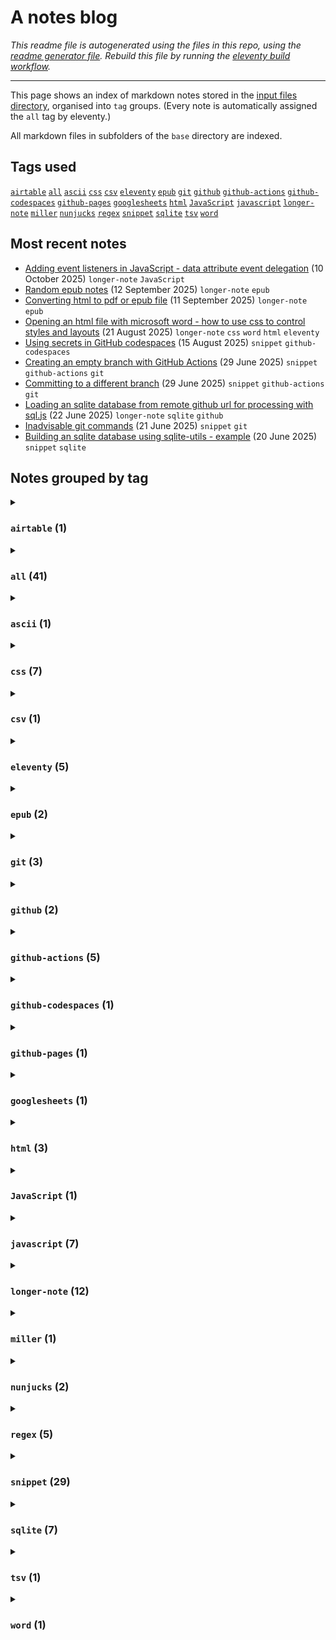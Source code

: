 # A notes blog

_This readme file is autogenerated using the files in this repo, using the [readme generator file](/base/create-readme.md). Rebuild this file by running the [eleventy build workflow](https://github.com/aewshopping/repo-blog/actions/workflows/eleventy-build.yaml)._

---

This page shows an index of markdown notes stored in the [input files directory](/base/), organised into `tag` groups. (Every note is automatically assigned the `all` tag by eleventy.)

All markdown files in subfolders of the `base` directory are indexed.

## Tags used

[`airtable`](#airtable-1)&#8197;[`all`](#all-41)&#8197;[`ascii`](#ascii-1)&#8197;[`css`](#css-7)&#8197;[`csv`](#csv-1)&#8197;[`eleventy`](#eleventy-5)&#8197;[`epub`](#epub-2)&#8197;[`git`](#git-3)&#8197;[`github`](#github-2)&#8197;[`github-actions`](#github-actions-5)&#8197;[`github-codespaces`](#github-codespaces-1)&#8197;[`github-pages`](#github-pages-1)&#8197;[`googlesheets`](#googlesheets-1)&#8197;[`html`](#html-3)&#8197;[`JavaScript`](#JavaScript-1)&#8197;[`javascript`](#javascript-7)&#8197;[`longer-note`](#longer-note-12)&#8197;[`miller`](#miller-1)&#8197;[`nunjucks`](#nunjucks-2)&#8197;[`regex`](#regex-5)&#8197;[`snippet`](#snippet-29)&#8197;[`sqlite`](#sqlite-7)&#8197;[`tsv`](#tsv-1)&#8197;[`word`](#word-1)&#8197;

## Most recent notes
- [Adding event listeners in JavaScript - data attribute event delegation](./base/notes/event-listener-delegation-data-attribute.md) (10 October 2025) `longer-note` `JavaScript`
- [Random epub notes](./base/notes/epub-random-notes.md) (12 September 2025) `longer-note` `epub`
- [Converting html to pdf or epub file](./base/notes/book-creation-and-conversion.md) (11 September 2025) `longer-note` `epub`
- [Opening an html file with microsoft word - how to use css to control styles and layouts](./base/notes/html-to-word.md) (21 August 2025) `longer-note` `css` `word` `html` `eleventy`
- [Using secrets in GitHub codespaces](./base/snippets/github-codespaces-secrets.md) (15 August 2025) `snippet` `github-codespaces`
- [Creating an empty branch with GitHub Actions](./base/snippets/orphan-branch.md) (29 June 2025) `snippet` `github-actions` `git`
- [Committing to a different branch](./base/snippets/commit-to-alt-branch.md) (29 June 2025) `snippet` `github-actions` `git`
- [Loading an sqlite database from remote github url for processing with sql.js](./base/notes/load-sqlite-from-gh.md) (22 June 2025) `longer-note` `sqlite` `github`
- [Inadvisable git commands](./base/snippets/inadvisable-git.md) (21 June 2025) `snippet` `git`
- [Building an sqlite database using sqlite-utils - example](./base/snippets/sqlite-utils-build-db-example.md) (20 June 2025) `snippet` `sqlite`

## Notes grouped by tag

<details>
<summary>

### `airtable` (1)</summary>
- [Regex is implemented differently in different contexts](./base/snippets/regex-different-implementations.md) (11 January 2025) `snippet` `regex` `airtable`
---
</details>
<details>
<summary>

### `all` (41)</summary>
- [Adding event listeners in JavaScript - data attribute event delegation](./base/notes/event-listener-delegation-data-attribute.md) (10 October 2025) `longer-note` `JavaScript`
- [Random epub notes](./base/notes/epub-random-notes.md) (12 September 2025) `longer-note` `epub`
- [Converting html to pdf or epub file](./base/notes/book-creation-and-conversion.md) (11 September 2025) `longer-note` `epub`
- [Opening an html file with microsoft word - how to use css to control styles and layouts](./base/notes/html-to-word.md) (21 August 2025) `longer-note` `css` `word` `html` `eleventy`
- [Using secrets in GitHub codespaces](./base/snippets/github-codespaces-secrets.md) (15 August 2025) `snippet` `github-codespaces`
- [Creating an empty branch with GitHub Actions](./base/snippets/orphan-branch.md) (29 June 2025) `snippet` `github-actions` `git`
- [Committing to a different branch](./base/snippets/commit-to-alt-branch.md) (29 June 2025) `snippet` `github-actions` `git`
- [Loading an sqlite database from remote github url for processing with sql.js](./base/notes/load-sqlite-from-gh.md) (22 June 2025) `longer-note` `sqlite` `github`
- [Inadvisable git commands](./base/snippets/inadvisable-git.md) (21 June 2025) `snippet` `git`
- [Building an sqlite database using sqlite-utils - example](./base/snippets/sqlite-utils-build-db-example.md) (20 June 2025) `snippet` `sqlite`
- [Github actions to download multiple files from remote urls, and delete columns](./base/notes/github-workflow-csv-tsv-manipulate.md) (15 June 2025) `longer-note` `github-actions`
- [How to create a date filter in eleventy](./base/snippets/eleventy-date-filter.md) (11 June 2025) `snippet` `eleventy`
- [Surprising features of github flavoured markdown](./base/notes/github-flavoured-markdown-surprises.md) (11 June 2025) `longer-note` `github`
- [How to commit files in GitHub actions](./base/snippets/commit-files-gh-actions.md) (10 June 2025) `snippet` `github-actions`
- [Drawing ASCII folder tree diagram](./base/snippets/create-folder-tree-in-ascii.md) (9 June 2025) `snippet` `ascii`
- [Render a list of all tags in eleventy](./base/notes/eleventy-iterate-tags.md) (8 June 2025) `longer-note` `eleventy` `nunjucks`
- [Auto generating an index readme file from files in a repo](./base/notes/eleventy-generate-readme-from-repo-files.md) (8 June 2025) `longer-note` `eleventy`
- [Loading Miller in github actions or codespaces terminal](./base/snippets/loading-miller-in-terminal-or-actions.md) (5 June 2025) `snippet` `miller` `github-actions`
- [How to serve static sites in GitHub pages](./base/notes/eleventy-github-pages-options.md) (5 May 2025) `longer-note` `github-pages`
- [css paragraph text height](./base/snippets/css-para-height.md) (31 March 2025) `snippet` `css`
- [focus-visible is a good way to register focus state](./base/snippets/focus-visible-for-focus.md) (30 January 2025) `snippet` `css`
- [Tweaking colour to some other colour in css](./base/snippets/css-tweak-colour.md) (30 January 2025) `snippet` `css`
- [Simple colour mode option in css with has selector](./base/snippets/simple-colour-mode-with-has-css.md) (28 January 2025) `snippet` `css`
- [How to set top left bottom right in css with one inset property](./base/snippets/inset-css-property.md) (27 January 2025) `snippet` `css`
- [How to style html details elements with css](./base/snippets/styling-details-element-css.md) (26 January 2025) `snippet` `css` `html`
- [matchAll output from javascript is like this](./base/snippets/matchall-array-output.md) (23 January 2025) `snippet` `regex` `javascript`
- [How to use regex to capture tags and taxonomies](./base/snippets/regex-get-tags-and-taxonomies.md) (21 January 2025) `snippet` `regex`
- [How to use &quot;For loops&quot; to access values in JavaScript object and arrays](./base/notes/loops-javascript-objects-and-arrays.md) (21 January 2025) `longer-note` `javascript`
- [How to find all instances of match pattern in regex using JavaScript](./base/snippets/find-all-match-regex.md) (20 January 2025) `snippet` `regex` `javascript`
- [How to output a json file from a raw json object with eleventy](./base/snippets/json-file-from-eleventy.md) (19 January 2025) `snippet` `eleventy` `nunjucks` `javascript`
- [How to us regex to wrap text paragraphs in &lt;p&gt; tags](./base/snippets/regex-wrap-para.md) (17 January 2025) `snippet` `regex` `javascript`
- [JavaScript find in string method returns -1 if no match found](./base/snippets/js-find-string-result.md) (15 January 2025) `snippet` `javascript`
- [You can select a random row from an sqlite table but there are faster and slower ways to do it](./base/snippets/select-random-row-sqlit.md) (14 January 2025) `snippet` `sqlite`
- [Links with text fragments can link to specific text on a webpage](./base/notes/html-text-frags.md) (13 January 2025) `longer-note` `html` `javascript`
- [Regex is implemented differently in different contexts](./base/snippets/regex-different-implementations.md) (11 January 2025) `snippet` `regex` `airtable`
- [You can use a map function together with lambda function in Googlesheets to apply a formula to every cell in an array](./base/snippets/googlesheets-lambda-function.md) (10 January 2025) `snippet` `googlesheets`
- [csv files cannot contain line breaks in a field entry](./base/snippets/csv-no-line-breaks-in-cell.md) (10 January 2025) `snippet` `csv` `tsv`
- [You can&#39;t change column names in a table in SQLite unless you have version greater than 3.25.0](./base/snippets/sqlite-rename-column-challenge.md) (9 January 2025) `snippet` `sqlite`
- [You can&#39;t change the type of a column in sqlite, you have to create a new table with the column type you want and copy it across](./base/snippets/sqlite-cant-change-column-type.md) (9 January 2025) `snippet` `sqlite`
- [There is no date type in SQLite](./base/snippets/sqlite-no-date-type.md) (8 January 2025) `snippet` `sqlite`
- [SQLite is loosely typed ie pretty much any type of data can go in any column](./base/snippets/sqlite-is-loosely-typed.md) (8 January 2025) `snippet` `sqlite`
---
</details>
<details>
<summary>

### `ascii` (1)</summary>
- [Drawing ASCII folder tree diagram](./base/snippets/create-folder-tree-in-ascii.md) (9 June 2025) `snippet` `ascii`
---
</details>
<details>
<summary>

### `css` (7)</summary>
- [Opening an html file with microsoft word - how to use css to control styles and layouts](./base/notes/html-to-word.md) (21 August 2025) `longer-note` `css` `word` `html` `eleventy`
- [css paragraph text height](./base/snippets/css-para-height.md) (31 March 2025) `snippet` `css`
- [focus-visible is a good way to register focus state](./base/snippets/focus-visible-for-focus.md) (30 January 2025) `snippet` `css`
- [Tweaking colour to some other colour in css](./base/snippets/css-tweak-colour.md) (30 January 2025) `snippet` `css`
- [Simple colour mode option in css with has selector](./base/snippets/simple-colour-mode-with-has-css.md) (28 January 2025) `snippet` `css`
- [How to set top left bottom right in css with one inset property](./base/snippets/inset-css-property.md) (27 January 2025) `snippet` `css`
- [How to style html details elements with css](./base/snippets/styling-details-element-css.md) (26 January 2025) `snippet` `css` `html`
---
</details>
<details>
<summary>

### `csv` (1)</summary>
- [csv files cannot contain line breaks in a field entry](./base/snippets/csv-no-line-breaks-in-cell.md) (10 January 2025) `snippet` `csv` `tsv`
---
</details>
<details>
<summary>

### `eleventy` (5)</summary>
- [Opening an html file with microsoft word - how to use css to control styles and layouts](./base/notes/html-to-word.md) (21 August 2025) `longer-note` `css` `word` `html` `eleventy`
- [How to create a date filter in eleventy](./base/snippets/eleventy-date-filter.md) (11 June 2025) `snippet` `eleventy`
- [Render a list of all tags in eleventy](./base/notes/eleventy-iterate-tags.md) (8 June 2025) `longer-note` `eleventy` `nunjucks`
- [Auto generating an index readme file from files in a repo](./base/notes/eleventy-generate-readme-from-repo-files.md) (8 June 2025) `longer-note` `eleventy`
- [How to output a json file from a raw json object with eleventy](./base/snippets/json-file-from-eleventy.md) (19 January 2025) `snippet` `eleventy` `nunjucks` `javascript`
---
</details>
<details>
<summary>

### `epub` (2)</summary>
- [Random epub notes](./base/notes/epub-random-notes.md) (12 September 2025) `longer-note` `epub`
- [Converting html to pdf or epub file](./base/notes/book-creation-and-conversion.md) (11 September 2025) `longer-note` `epub`
---
</details>
<details>
<summary>

### `git` (3)</summary>
- [Creating an empty branch with GitHub Actions](./base/snippets/orphan-branch.md) (29 June 2025) `snippet` `github-actions` `git`
- [Committing to a different branch](./base/snippets/commit-to-alt-branch.md) (29 June 2025) `snippet` `github-actions` `git`
- [Inadvisable git commands](./base/snippets/inadvisable-git.md) (21 June 2025) `snippet` `git`
---
</details>
<details>
<summary>

### `github` (2)</summary>
- [Loading an sqlite database from remote github url for processing with sql.js](./base/notes/load-sqlite-from-gh.md) (22 June 2025) `longer-note` `sqlite` `github`
- [Surprising features of github flavoured markdown](./base/notes/github-flavoured-markdown-surprises.md) (11 June 2025) `longer-note` `github`
---
</details>
<details>
<summary>

### `github-actions` (5)</summary>
- [Creating an empty branch with GitHub Actions](./base/snippets/orphan-branch.md) (29 June 2025) `snippet` `github-actions` `git`
- [Committing to a different branch](./base/snippets/commit-to-alt-branch.md) (29 June 2025) `snippet` `github-actions` `git`
- [Github actions to download multiple files from remote urls, and delete columns](./base/notes/github-workflow-csv-tsv-manipulate.md) (15 June 2025) `longer-note` `github-actions`
- [How to commit files in GitHub actions](./base/snippets/commit-files-gh-actions.md) (10 June 2025) `snippet` `github-actions`
- [Loading Miller in github actions or codespaces terminal](./base/snippets/loading-miller-in-terminal-or-actions.md) (5 June 2025) `snippet` `miller` `github-actions`
---
</details>
<details>
<summary>

### `github-codespaces` (1)</summary>
- [Using secrets in GitHub codespaces](./base/snippets/github-codespaces-secrets.md) (15 August 2025) `snippet` `github-codespaces`
---
</details>
<details>
<summary>

### `github-pages` (1)</summary>
- [How to serve static sites in GitHub pages](./base/notes/eleventy-github-pages-options.md) (5 May 2025) `longer-note` `github-pages`
---
</details>
<details>
<summary>

### `googlesheets` (1)</summary>
- [You can use a map function together with lambda function in Googlesheets to apply a formula to every cell in an array](./base/snippets/googlesheets-lambda-function.md) (10 January 2025) `snippet` `googlesheets`
---
</details>
<details>
<summary>

### `html` (3)</summary>
- [Opening an html file with microsoft word - how to use css to control styles and layouts](./base/notes/html-to-word.md) (21 August 2025) `longer-note` `css` `word` `html` `eleventy`
- [How to style html details elements with css](./base/snippets/styling-details-element-css.md) (26 January 2025) `snippet` `css` `html`
- [Links with text fragments can link to specific text on a webpage](./base/notes/html-text-frags.md) (13 January 2025) `longer-note` `html` `javascript`
---
</details>
<details>
<summary>

### `JavaScript` (1)</summary>
- [Adding event listeners in JavaScript - data attribute event delegation](./base/notes/event-listener-delegation-data-attribute.md) (10 October 2025) `longer-note` `JavaScript`
---
</details>
<details>
<summary>

### `javascript` (7)</summary>
- [matchAll output from javascript is like this](./base/snippets/matchall-array-output.md) (23 January 2025) `snippet` `regex` `javascript`
- [How to use &quot;For loops&quot; to access values in JavaScript object and arrays](./base/notes/loops-javascript-objects-and-arrays.md) (21 January 2025) `longer-note` `javascript`
- [How to find all instances of match pattern in regex using JavaScript](./base/snippets/find-all-match-regex.md) (20 January 2025) `snippet` `regex` `javascript`
- [How to output a json file from a raw json object with eleventy](./base/snippets/json-file-from-eleventy.md) (19 January 2025) `snippet` `eleventy` `nunjucks` `javascript`
- [How to us regex to wrap text paragraphs in &lt;p&gt; tags](./base/snippets/regex-wrap-para.md) (17 January 2025) `snippet` `regex` `javascript`
- [JavaScript find in string method returns -1 if no match found](./base/snippets/js-find-string-result.md) (15 January 2025) `snippet` `javascript`
- [Links with text fragments can link to specific text on a webpage](./base/notes/html-text-frags.md) (13 January 2025) `longer-note` `html` `javascript`
---
</details>
<details>
<summary>

### `longer-note` (12)</summary>
- [Adding event listeners in JavaScript - data attribute event delegation](./base/notes/event-listener-delegation-data-attribute.md) (10 October 2025) `longer-note` `JavaScript`
- [Random epub notes](./base/notes/epub-random-notes.md) (12 September 2025) `longer-note` `epub`
- [Converting html to pdf or epub file](./base/notes/book-creation-and-conversion.md) (11 September 2025) `longer-note` `epub`
- [Opening an html file with microsoft word - how to use css to control styles and layouts](./base/notes/html-to-word.md) (21 August 2025) `longer-note` `css` `word` `html` `eleventy`
- [Loading an sqlite database from remote github url for processing with sql.js](./base/notes/load-sqlite-from-gh.md) (22 June 2025) `longer-note` `sqlite` `github`
- [Github actions to download multiple files from remote urls, and delete columns](./base/notes/github-workflow-csv-tsv-manipulate.md) (15 June 2025) `longer-note` `github-actions`
- [Surprising features of github flavoured markdown](./base/notes/github-flavoured-markdown-surprises.md) (11 June 2025) `longer-note` `github`
- [Render a list of all tags in eleventy](./base/notes/eleventy-iterate-tags.md) (8 June 2025) `longer-note` `eleventy` `nunjucks`
- [Auto generating an index readme file from files in a repo](./base/notes/eleventy-generate-readme-from-repo-files.md) (8 June 2025) `longer-note` `eleventy`
- [How to serve static sites in GitHub pages](./base/notes/eleventy-github-pages-options.md) (5 May 2025) `longer-note` `github-pages`
- [How to use &quot;For loops&quot; to access values in JavaScript object and arrays](./base/notes/loops-javascript-objects-and-arrays.md) (21 January 2025) `longer-note` `javascript`
- [Links with text fragments can link to specific text on a webpage](./base/notes/html-text-frags.md) (13 January 2025) `longer-note` `html` `javascript`
---
</details>
<details>
<summary>

### `miller` (1)</summary>
- [Loading Miller in github actions or codespaces terminal](./base/snippets/loading-miller-in-terminal-or-actions.md) (5 June 2025) `snippet` `miller` `github-actions`
---
</details>
<details>
<summary>

### `nunjucks` (2)</summary>
- [Render a list of all tags in eleventy](./base/notes/eleventy-iterate-tags.md) (8 June 2025) `longer-note` `eleventy` `nunjucks`
- [How to output a json file from a raw json object with eleventy](./base/snippets/json-file-from-eleventy.md) (19 January 2025) `snippet` `eleventy` `nunjucks` `javascript`
---
</details>
<details>
<summary>

### `regex` (5)</summary>
- [matchAll output from javascript is like this](./base/snippets/matchall-array-output.md) (23 January 2025) `snippet` `regex` `javascript`
- [How to use regex to capture tags and taxonomies](./base/snippets/regex-get-tags-and-taxonomies.md) (21 January 2025) `snippet` `regex`
- [How to find all instances of match pattern in regex using JavaScript](./base/snippets/find-all-match-regex.md) (20 January 2025) `snippet` `regex` `javascript`
- [How to us regex to wrap text paragraphs in &lt;p&gt; tags](./base/snippets/regex-wrap-para.md) (17 January 2025) `snippet` `regex` `javascript`
- [Regex is implemented differently in different contexts](./base/snippets/regex-different-implementations.md) (11 January 2025) `snippet` `regex` `airtable`
---
</details>
<details>
<summary>

### `snippet` (29)</summary>
- [Using secrets in GitHub codespaces](./base/snippets/github-codespaces-secrets.md) (15 August 2025) `snippet` `github-codespaces`
- [Creating an empty branch with GitHub Actions](./base/snippets/orphan-branch.md) (29 June 2025) `snippet` `github-actions` `git`
- [Committing to a different branch](./base/snippets/commit-to-alt-branch.md) (29 June 2025) `snippet` `github-actions` `git`
- [Inadvisable git commands](./base/snippets/inadvisable-git.md) (21 June 2025) `snippet` `git`
- [Building an sqlite database using sqlite-utils - example](./base/snippets/sqlite-utils-build-db-example.md) (20 June 2025) `snippet` `sqlite`
- [How to create a date filter in eleventy](./base/snippets/eleventy-date-filter.md) (11 June 2025) `snippet` `eleventy`
- [How to commit files in GitHub actions](./base/snippets/commit-files-gh-actions.md) (10 June 2025) `snippet` `github-actions`
- [Drawing ASCII folder tree diagram](./base/snippets/create-folder-tree-in-ascii.md) (9 June 2025) `snippet` `ascii`
- [Loading Miller in github actions or codespaces terminal](./base/snippets/loading-miller-in-terminal-or-actions.md) (5 June 2025) `snippet` `miller` `github-actions`
- [css paragraph text height](./base/snippets/css-para-height.md) (31 March 2025) `snippet` `css`
- [focus-visible is a good way to register focus state](./base/snippets/focus-visible-for-focus.md) (30 January 2025) `snippet` `css`
- [Tweaking colour to some other colour in css](./base/snippets/css-tweak-colour.md) (30 January 2025) `snippet` `css`
- [Simple colour mode option in css with has selector](./base/snippets/simple-colour-mode-with-has-css.md) (28 January 2025) `snippet` `css`
- [How to set top left bottom right in css with one inset property](./base/snippets/inset-css-property.md) (27 January 2025) `snippet` `css`
- [How to style html details elements with css](./base/snippets/styling-details-element-css.md) (26 January 2025) `snippet` `css` `html`
- [matchAll output from javascript is like this](./base/snippets/matchall-array-output.md) (23 January 2025) `snippet` `regex` `javascript`
- [How to use regex to capture tags and taxonomies](./base/snippets/regex-get-tags-and-taxonomies.md) (21 January 2025) `snippet` `regex`
- [How to find all instances of match pattern in regex using JavaScript](./base/snippets/find-all-match-regex.md) (20 January 2025) `snippet` `regex` `javascript`
- [How to output a json file from a raw json object with eleventy](./base/snippets/json-file-from-eleventy.md) (19 January 2025) `snippet` `eleventy` `nunjucks` `javascript`
- [How to us regex to wrap text paragraphs in &lt;p&gt; tags](./base/snippets/regex-wrap-para.md) (17 January 2025) `snippet` `regex` `javascript`
- [JavaScript find in string method returns -1 if no match found](./base/snippets/js-find-string-result.md) (15 January 2025) `snippet` `javascript`
- [You can select a random row from an sqlite table but there are faster and slower ways to do it](./base/snippets/select-random-row-sqlit.md) (14 January 2025) `snippet` `sqlite`
- [Regex is implemented differently in different contexts](./base/snippets/regex-different-implementations.md) (11 January 2025) `snippet` `regex` `airtable`
- [You can use a map function together with lambda function in Googlesheets to apply a formula to every cell in an array](./base/snippets/googlesheets-lambda-function.md) (10 January 2025) `snippet` `googlesheets`
- [csv files cannot contain line breaks in a field entry](./base/snippets/csv-no-line-breaks-in-cell.md) (10 January 2025) `snippet` `csv` `tsv`
- [You can&#39;t change column names in a table in SQLite unless you have version greater than 3.25.0](./base/snippets/sqlite-rename-column-challenge.md) (9 January 2025) `snippet` `sqlite`
- [You can&#39;t change the type of a column in sqlite, you have to create a new table with the column type you want and copy it across](./base/snippets/sqlite-cant-change-column-type.md) (9 January 2025) `snippet` `sqlite`
- [There is no date type in SQLite](./base/snippets/sqlite-no-date-type.md) (8 January 2025) `snippet` `sqlite`
- [SQLite is loosely typed ie pretty much any type of data can go in any column](./base/snippets/sqlite-is-loosely-typed.md) (8 January 2025) `snippet` `sqlite`
---
</details>
<details>
<summary>

### `sqlite` (7)</summary>
- [Loading an sqlite database from remote github url for processing with sql.js](./base/notes/load-sqlite-from-gh.md) (22 June 2025) `longer-note` `sqlite` `github`
- [Building an sqlite database using sqlite-utils - example](./base/snippets/sqlite-utils-build-db-example.md) (20 June 2025) `snippet` `sqlite`
- [You can select a random row from an sqlite table but there are faster and slower ways to do it](./base/snippets/select-random-row-sqlit.md) (14 January 2025) `snippet` `sqlite`
- [You can&#39;t change column names in a table in SQLite unless you have version greater than 3.25.0](./base/snippets/sqlite-rename-column-challenge.md) (9 January 2025) `snippet` `sqlite`
- [You can&#39;t change the type of a column in sqlite, you have to create a new table with the column type you want and copy it across](./base/snippets/sqlite-cant-change-column-type.md) (9 January 2025) `snippet` `sqlite`
- [There is no date type in SQLite](./base/snippets/sqlite-no-date-type.md) (8 January 2025) `snippet` `sqlite`
- [SQLite is loosely typed ie pretty much any type of data can go in any column](./base/snippets/sqlite-is-loosely-typed.md) (8 January 2025) `snippet` `sqlite`
---
</details>
<details>
<summary>

### `tsv` (1)</summary>
- [csv files cannot contain line breaks in a field entry](./base/snippets/csv-no-line-breaks-in-cell.md) (10 January 2025) `snippet` `csv` `tsv`
---
</details>
<details>
<summary>

### `word` (1)</summary>
- [Opening an html file with microsoft word - how to use css to control styles and layouts](./base/notes/html-to-word.md) (21 August 2025) `longer-note` `css` `word` `html` `eleventy`
---
</details>
